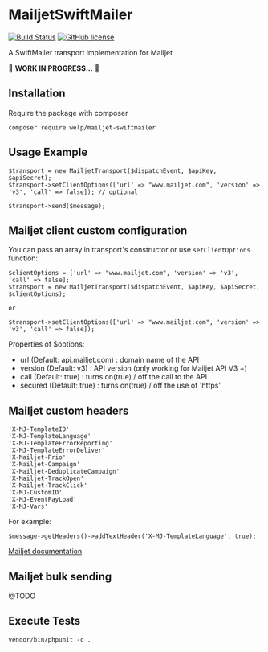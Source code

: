 # MailjetSwiftMailer

[![Build Status](https://travis-ci.org/welpdev/MailjetSwiftMailer.svg?branch=master)](https://travis-ci.org/welpdev/MailjetSwiftMailer)
[![GitHub license](https://img.shields.io/badge/license-MIT-blue.svg)](https://github.com/welpdev/mailjetBundle/blob/master/LICENSE.md)

A SwiftMailer transport implementation for Mailjet

🚧 **WORK IN PROGRESS...** 🚧

## Installation

Require the package with composer

    composer require welp/mailjet-swiftmailer

## Usage Example

    $transport = new MailjetTransport($dispatchEvent, $apiKey, $apiSecret);
    $transport->setClientOptions(['url' => "www.mailjet.com", 'version' => 'v3', 'call' => false]); // optional

    $transport->send($message);

## Mailjet client custom configuration

You can pass an array in transport's constructor or use `setClientOptions` function:

    $clientOptions = ['url' => "www.mailjet.com", 'version' => 'v3', 'call' => false];
    $transport = new MailjetTransport($dispatchEvent, $apiKey, $apiSecret, $clientOptions);

    or

    $transport->setClientOptions(['url' => "www.mailjet.com", 'version' => 'v3', 'call' => false]);


Properties of $options:

* url (Default: api.mailjet.com) : domain name of the API
* version (Default: v3) : API version (only working for Mailjet API V3 +)
* call (Default: true) : turns on(true) / off the call to the API
* secured (Default: true) : turns on(true) / off the use of 'https'

## Mailjet custom headers

    'X-MJ-TemplateID'
    'X-MJ-TemplateLanguage'
    'X-MJ-TemplateErrorReporting'
    'X-MJ-TemplateErrorDeliver'
    'X-Mailjet-Prio'
    'X-Mailjet-Campaign'
    'X-Mailjet-DeduplicateCampaign'
    'X-Mailjet-TrackOpen'
    'X-Mailjet-TrackClick'
    'X-MJ-CustomID'
    'X-MJ-EventPayLoad'
    'X-MJ-Vars'

For example:

    $message->getHeaders()->addTextHeader('X-MJ-TemplateLanguage', true);

[Mailjet documentation](https://dev.mailjet.com/guides/#send-api-json-properties)

## Mailjet bulk sending

@TODO

## Execute Tests

    vendor/bin/phpunit -c .
